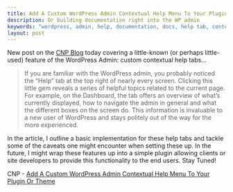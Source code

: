 ```yaml
---
title: Add A Custom WordPress Admin Contextual Help Menu To Your Plugin Or Theme
description: Or building documentation right into the WP admin
keywords: "wordpress, admin, help, documentation, docs, help tab, contextual help, wordpress admin, WP_Screen, add_help_tab, set_help_sidebar"
layout: post
---
```


New post on the [CNP Blog][cnp] today covering a little-known (or perhaps little-used) feature of the WordPress Admin: custom contextual help tabs...

> If you are familiar with the WordPress admin, you probably noticed the “Help” tab at the top right of nearly every screen. Clicking this little gem reveals a series of helpful topics related to the current page. For example, on the Dashboard, the tab offers an overview of what’s currently displayed, how to navigate the admin in general and what the different boxes on the screen do. This information is invaluable to a new user of WordPress and stays politely out of the way for the more experienced.

In the article, I outline a basic implementation for these help tabs and tackle some of the caveats one might encounter when setting these up. In the future, I might wrap these features up into a simple plugin allowing clients or site developers to provide this functionality to the end users. Stay Tuned! 

CNP - [Add A Custom WordPress Admin Contextual Help Menu To Your Plugin Or Theme][post]

[cnp]: http://www.clarknikdelpowell.com/blog/
[post]: http://cnp.is/1pu
